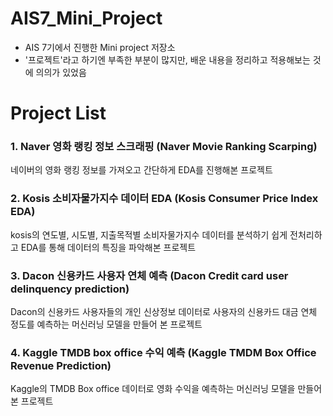 # AIS7_Mini_Project
- AIS 7기에서 진행한 Mini project 저장소
- '프로젝트'라고 하기엔 부족한 부분이 많지만, 배운 내용을 정리하고 적용해보는 것에 의의가 있었음

# Project List
### 1. Naver 영화 랭킹 정보 스크래핑 (Naver Movie Ranking Scarping)
네이버의 영화 랭킹 정보를 가져오고 간단하게 EDA를 진행해본 프로젝트

### 2. Kosis 소비자물가지수 데이터 EDA (Kosis Consumer Price Index EDA)
kosis의 연도별, 시도별, 지출목적별 소비자물가지수 데이터를 분석하기 쉽게 전처리하고
EDA를 통해 데이터의 특징을 파악해본 프로젝트

### 3. Dacon 신용카드 사용자 연체 예측 (Dacon Credit card user delinquency prediction)
Dacon의 신용카드 사용자들의 개인 신상정보 데이터로
사용자의 신용카드 대금 연체 정도를 예측하는 머신러닝 모델을 만들어 본 프로젝트

### 4. Kaggle TMDB box office 수익 예측 (Kaggle TMDM Box Office Revenue Prediction)
Kaggle의 TMDB Box office 데이터로
영화 수익을 예측하는 머신러닝 모델을 만들어 본 프로젝트
